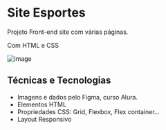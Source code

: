 # <h1>Site Esportes</h1>
<p>Projeto Front-end site com várias páginas.</p>
<p>Com HTML e CSS</p>

![image](https://user-images.githubusercontent.com/115930506/214047859-997c0001-8ed1-4bb2-a835-72678e628ae9.png)

<h2>Técnicas e Tecnologias</h2>
<ul>
  <li>Imagens e dados pelo Figma, curso Alura.</li>
  <li>Elementos HTML</li>
  <li>Propriedades CSS: Grid, Flexbox, Flex container... </li>
  <li>Layout Responsivo</li>
</ul>
